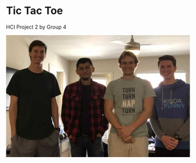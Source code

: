 # Tic Tac Toe 
HCI Project 2 by Group 4

![group](https://github.com/kennet22/P2.4/blob/master/groupImage.jpg?raw=false)
